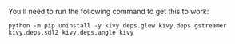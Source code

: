 You'll need to run the following command to get this to work:

```python -m pip uninstall -y kivy.deps.glew kivy.deps.gstreamer kivy.deps.sdl2 kivy.deps.angle kivy```
